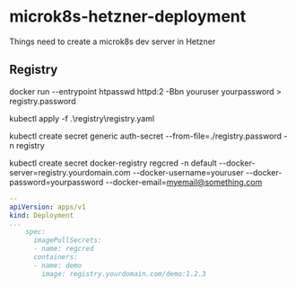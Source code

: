 # microk8s-hetzner-deployment

 Things need to create a microk8s dev server in Hetzner

## Registry

 docker run --entrypoint htpasswd httpd:2 -Bbn youruser yourpassword > registry.password

 kubectl apply -f .\registry\registry.yaml

 kubectl create secret generic auth-secret --from-file=./registry.password -n registry

 kubectl create secret docker-registry regcred -n default --docker-server=registry.yourdomain.com --docker-username=youruser --docker-password=yourpassword --docker-email=myemail@something.com

```yaml
--
apiVersion: apps/v1
kind: Deployment
...
    spec:
      imagePullSecrets:
      - name: regcred     
      containers:      
      - name: demo
        image: registry.yourdomain.com/demo:1.2.3 
```